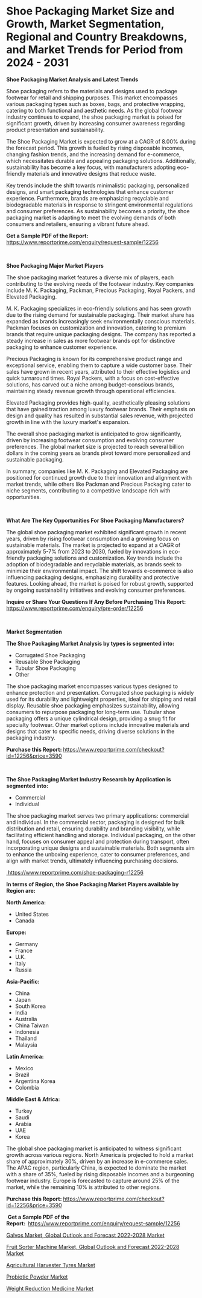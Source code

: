 <p><h1>Shoe Packaging Market Size and Growth, Market Segmentation, Regional and Country Breakdowns, and Market Trends for Period from 2024 -  2031</h1></p><p><strong>Shoe Packaging Market Analysis and Latest Trends</strong></p>
<p><p>Shoe packaging refers to the materials and designs used to package footwear for retail and shipping purposes. This market encompasses various packaging types such as boxes, bags, and protective wrapping, catering to both functional and aesthetic needs. As the global footwear industry continues to expand, the shoe packaging market is poised for significant growth, driven by increasing consumer awareness regarding product presentation and sustainability.</p><p>The Shoe Packaging Market is expected to grow at a CAGR of 8.00% during the forecast period. This growth is fueled by rising disposable incomes, changing fashion trends, and the increasing demand for e-commerce, which necessitates durable and appealing packaging solutions. Additionally, sustainability has become a key focus, with manufacturers adopting eco-friendly materials and innovative designs that reduce waste.</p><p>Key trends include the shift towards minimalistic packaging, personalized designs, and smart packaging technologies that enhance customer experience. Furthermore, brands are emphasizing recyclable and biodegradable materials in response to stringent environmental regulations and consumer preferences. As sustainability becomes a priority, the shoe packaging market is adapting to meet the evolving demands of both consumers and retailers, ensuring a vibrant future ahead.</p></p>
<p><strong>Get a Sample PDF of the Report:&nbsp;</strong> <a href="https://www.reportprime.com/enquiry/request-sample/12256">https://www.reportprime.com/enquiry/request-sample/12256</a></p>
<p>&nbsp;</p>
<p><strong>Shoe Packaging Major Market Players</strong></p>
<p><p>The shoe packaging market features a diverse mix of players, each contributing to the evolving needs of the footwear industry. Key companies include M. K. Packaging, Packman, Precious Packaging, Royal Packers, and Elevated Packaging. </p><p>M. K. Packaging specializes in eco-friendly solutions and has seen growth due to the rising demand for sustainable packaging. Their market share has expanded as brands increasingly seek environmentally conscious materials. Packman focuses on customization and innovation, catering to premium brands that require unique packaging designs. The company has reported a steady increase in sales as more footwear brands opt for distinctive packaging to enhance customer experience.</p><p>Precious Packaging is known for its comprehensive product range and exceptional service, enabling them to capture a wide customer base. Their sales have grown in recent years, attributed to their effective logistics and quick turnaround times. Royal Packers, with a focus on cost-effective solutions, has carved out a niche among budget-conscious brands, maintaining steady revenue growth through operational efficiencies.</p><p>Elevated Packaging provides high-quality, aesthetically pleasing solutions that have gained traction among luxury footwear brands. Their emphasis on design and quality has resulted in substantial sales revenue, with projected growth in line with the luxury market's expansion.</p><p>The overall shoe packaging market is anticipated to grow significantly, driven by increasing footwear consumption and evolving consumer preferences. The global market size is projected to reach several billion dollars in the coming years as brands pivot toward more personalized and sustainable packaging.</p><p>In summary, companies like M. K. Packaging and Elevated Packaging are positioned for continued growth due to their innovation and alignment with market trends, while others like Packman and Precious Packaging cater to niche segments, contributing to a competitive landscape rich with opportunities.</p></p>
<p>&nbsp;</p>
<p><strong>What Are The Key Opportunities For Shoe Packaging Manufacturers?</strong></p>
<p><p>The global shoe packaging market exhibited significant growth in recent years, driven by rising footwear consumption and a growing focus on sustainable materials. The market is projected to expand at a CAGR of approximately 5-7% from 2023 to 2030, fueled by innovations in eco-friendly packaging solutions and customization. Key trends include the adoption of biodegradable and recyclable materials, as brands seek to minimize their environmental impact. The shift towards e-commerce is also influencing packaging designs, emphasizing durability and protective features. Looking ahead, the market is poised for robust growth, supported by ongoing sustainability initiatives and evolving consumer preferences.</p></p>
<p><strong>Inquire or Share Your Questions If Any Before Purchasing This Report:</strong> <a href="https://www.reportprime.com/enquiry/pre-order/12256">https://www.reportprime.com/enquiry/pre-order/12256</a></p>
<p>&nbsp;</p>
<p><strong>Market Segmentation</strong></p>
<p><strong>The Shoe Packaging Market Analysis by types is segmented into:</strong></p>
<p><ul><li>Corrugated Shoe Packaging</li><li>Reusable Shoe Packaging</li><li>Tubular Shoe Packaging</li><li>Other</li></ul></p>
<p><p>The shoe packaging market encompasses various types designed to enhance protection and presentation. Corrugated shoe packaging is widely used for its durability and lightweight properties, ideal for shipping and retail display. Reusable shoe packaging emphasizes sustainability, allowing consumers to repurpose packaging for long-term use. Tubular shoe packaging offers a unique cylindrical design, providing a snug fit for specialty footwear. Other market options include innovative materials and designs that cater to specific needs, driving diverse solutions in the packaging industry.</p></p>
<p><strong>Purchase this Report:&nbsp;</strong><a href="https://www.reportprime.com/checkout?id=12256&price=3590">https://www.reportprime.com/checkout?id=12256&price=3590</a></p>
<p>&nbsp;</p>
<p><strong>The Shoe Packaging Market Industry Research by Application is segmented into:</strong></p>
<p><ul><li>Commercial</li><li>Individual</li></ul></p>
<p><p>The shoe packaging market serves two primary applications: commercial and individual. In the commercial sector, packaging is designed for bulk distribution and retail, ensuring durability and branding visibility, while facilitating efficient handling and storage. Individual packaging, on the other hand, focuses on consumer appeal and protection during transport, often incorporating unique designs and sustainable materials. Both segments aim to enhance the unboxing experience, cater to consumer preferences, and align with market trends, ultimately influencing purchasing decisions.</p></p>
<p><a href="https://www.reportprime.com/shoe-packaging-r12256">&nbsp;https://www.reportprime.com/shoe-packaging-r12256</a></p>
<p><strong>In terms of Region, the Shoe Packaging Market Players available by Region are:</strong></p>
<p>
    <p> <strong> North America: </strong>
        <ul>
            <li>United States</li>
            <li>Canada</li>
        </ul>
        </p> 
    <p> <strong> Europe: </strong>
        <ul>
            <li>Germany</li>
            <li>France</li>
            <li>U.K.</li>
            <li>Italy</li>
            <li>Russia</li>
        </ul>
        </p> 
    <p> <strong> Asia-Pacific: </strong>
        <ul>
            <li>China</li>
            <li>Japan</li>
            <li>South Korea</li>
            <li>India</li>
            <li>Australia</li>
            <li>China Taiwan</li>
            <li>Indonesia</li>
            <li>Thailand</li>
            <li>Malaysia</li>
        </ul>
        </p> 
    <p> <strong> Latin America: </strong>
        <ul>
            <li>Mexico</li>
            <li>Brazil</li>
            <li>Argentina Korea</li>
            <li>Colombia</li>
        </ul>
        </p> 
    <p> <strong> Middle East & Africa: </strong>
        <ul>
            <li>Turkey</li>
            <li>Saudi</li>
            <li>Arabia</li>
            <li>UAE</li>
            <li>Korea</li>
        </ul>
    </p>
    </p>
<p><p>The global shoe packaging market is anticipated to witness significant growth across various regions. North America is projected to hold a market share of approximately 30%, driven by an increase in e-commerce sales. The APAC region, particularly China, is expected to dominate the market with a share of 35%, fueled by rising disposable incomes and a burgeoning footwear industry. Europe is forecasted to capture around 25% of the market, while the remaining 10% is attributed to other regions.</p></p>
<p><strong>Purchase this Report: </strong><a href="https://www.reportprime.com/checkout?id=12256&price=3590">https://www.reportprime.com/checkout?id=12256&price=3590</a></p>
<p>&nbsp;<strong>Get a Sample PDF of the Report:&nbsp;&nbsp;</strong><a href="https://www.reportprime.com/enquiry/request-sample/12256">https://www.reportprime.com/enquiry/request-sample/12256</a></p>
<p><strong></strong></p>
<p><p><a href="https://www.linkedin.com/pulse/galvos-market-global-outlook-forecast-2022-2028-share-size-trends-v8vjf?trackingId=G9KW3yYVTZC4BbVSkKI6Eg%3D%3D">Galvos Market, Global Outlook and Forecast 2022-2028 Market</a></p><p><a href="https://www.linkedin.com/pulse/unlocking-growth-potential-market-strategic-analysis-fruit-sorter-tbe1f?trackingId=fal4Bbw8S%2BC%2BNapooU2M6g%3D%3D">Fruit Sorter Machine Market, Global Outlook and Forecast 2022-2028 Market</a></p><p><a href="https://issuu.com/reportprime-2/docs/agricultural-harvester-tyres-market_8f770d1719c088">Agricultural Harvester Tyres Market</a></p><p><a href="https://medium.com/@acqwoncopeland76/strategic-market-insights-navigating-the-global-probiotic-powder-market-landscape-2024-2031-9db07f215a16">Probiotic Powder Market</a></p><p><a href="https://medium.com/@acqwoncopeland76/weight-reduction-medicine-market-a-global-and-regional-analysis-2024-2031-20dc2a51b884">Weight Reduction Medicine Market</a></p></p>